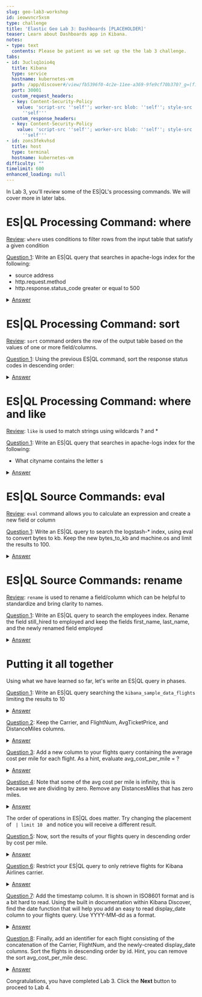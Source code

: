 ```yaml
---
slug: geo-lab3-workshop
id: ieowvncr5xsm
type: challenge
title: 'Elastic Geo Lab 3: Dashboards [PLACEHOLDER]'
teaser: Learn about Dashboards app in Kibana.
notes:
- type: text
  contents: Please be patient as we set up the the lab 3 challenge.
tabs:
- id: 3uclsq1oio4q
  title: Kibana
  type: service
  hostname: kubernetes-vm
  path: /app/discover#/view/fb5396f0-4c2e-11ee-a369-9fe9cf70b370?_g=(filters:!(),refreshInterval:(pause:!t,value:60000),time:(from:now-2y,to:now))
  port: 30001
  custom_request_headers:
  - key: Content-Security-Policy
    value: 'script-src ''self''; worker-src blob: ''self''; style-src ''unsafe-inline''
      ''self'''
  custom_response_headers:
  - key: Content-Security-Policy
    value: 'script-src ''self''; worker-src blob: ''self''; style-src ''unsafe-inline''
      ''self'''
- id: zons3fekvhsd
  title: host
  type: terminal
  hostname: kubernetes-vm
difficulty: ""
timelimit: 600
enhanced_loading: null
---
```

In Lab 3, you’ll review some of the ES|QL's processing commands. We will cover more in later labs.

ES|QL Processing Command: where
===
<ins>Review</ins>: <code>where</code> uses conditions to filter rows from the input table that satisfy a given condition

<ins>Question 1</ins>: Write an ES|QL query that searches in apache-logs index for the following:
- source address
- http.request.method
- http.response.status_code greater or equal to 500
<details>
 <summary><ins>Answer</ins></summary>
 <code><pre>
 from apache-logs
 | keep source.address, http.request.method, http.response.status_code
 | where http.response.status_code >= 500
  </pre></code>
  </details>

ES|QL Processing Command: sort
===
<ins>Review</ins>: <code>sort</code> command orders the row of the output table based on the values of one or more field/columns.

<ins>Question 1</ins>: Using the previous ES|QL command, sort the response status codes in descending order:

<details>
	<summary><ins>Answer</ins></summary>
<code><pre>
from apache-logs
| keep source.address, http.request.method, http.response.status_code
| where http.response.status_code >= 500
| sort http.response.status_code desc
</pre></code>
</details>

ES|QL Processing Command: where and like
===
<ins>Review</ins>: <code>like</code> is used to match strings using wildcards ? and *

<ins>Question 1</ins>: Write an ES|QL query that searches in apache-logs index for the following:
- What cityname contains the letter     s

<details>
	<summary><ins>Answer</ins></summary>
<code><pre>
from apache-logs
| keep geoip.city_name
| where geoip.city_name like "*S*"
</pre></code>
</details>

ES|QL Source Commands: eval
===
<ins>Review</ins>: <code>eval</code> command allows you to calculate an expression and create a new field or column

<ins>Question 1</ins>: Write an ES|QL query to search the logstash-* index, using eval to convert bytes to kb. Keep the new bytes_to_kb and machine.os and limit the results to 100.

<details>
	<summary><ins>Answer</ins></summary>
<code><pre>
from logstash-*
| eval bytes_to_kb = (bytes/1024)
| keep bytes_to_kb, machine.os
| limit 100
</pre></code>
</details>

ES|QL Source Commands: rename
===
<ins>Review</ins>: <code>rename</code> is used to rename a field/column which can be helpful to standardize and bring clarity to names.

<ins>Question 1</ins>: Write an ES|QL query to search the employees index. Rename the field still_hired to employed and keep the fields first_name, last_name, and the newly renamed field employed

<details>
	<summary><ins>Answer</ins></summary>
<code><pre>
from employees
| rename  still_hired AS employed
| keep first_name, last_name, employed
</pre></code>
</details>


Putting it all together
===

Using what we have learned so far, let's write an ES|QL query in phases.

<ins>Question 1</ins>: Write an ES|QL query searching the <code>kibana_sample_data_flights</code> limiting the results to 10

<details>
	<summary><ins>Answer</ins></summary>
<code><pre>
from kibana_sample_data_flights
| limit 10
</pre></code>
</details>

<ins>Question 2</ins>: Keep the Carrier, and FlightNum, AvgTicketPrice, and DistanceMiles columns.

<details>
	<summary><ins>Answer</ins></summary>
<code><pre>
from kibana_sample_data_flights
| keep Carrier, FlightNum, AvgTicketPrice, DistanceMiles
| limit 10
</pre></code>
</details>

<ins>Question 3</ins>: Add a new column to your flights query containing the average cost per mile for each flight. As a hint, evaluate avg_cost_per_mile = ?

<details>
	<summary><ins>Answer</ins></summary>
<code><pre>
from kibana_sample_data_flights
| keep Carrier, FlightNum, AvgTicketPrice, DistanceMiles
| eval avg_cost_per_mile = AvgTicketPrice / DistanceMiles
| limit 10
</pre></code>
</details>

<ins>Question 4</ins>: Note that some of the avg cost per mile is infinity, this is because we are dividing by zero. Remove any DistancesMiles that has zero miles.

<details>
	<summary><ins>Answer</ins></summary>
<code><pre>
from kibana_sample_data_flights
| keep Carrier, FlightNum, DistanceMiles, AvgTicketPrice
| where DistanceMiles > 0
| eval avg_cost_per_mile = (AvgTicketPrice / DistanceMiles)
| limit 10
</pre></code>
</details>

The order of operations in ES|QL does matter. Try changing the placement of <code> | limit 10 </code> and notice you will receive a different result.

<ins>Question 5</ins>: Now, sort the results of your flights query in descending order by cost per mile.

<details>
	<summary><ins>Answer</ins></summary>
<code><pre>
from kibana_sample_data_flights
| keep Carrier, FlightNum, DistanceMiles, AvgTicketPrice
| where DistanceMiles > 0
| eval avg_cost_per_mile = (AvgTicketPrice / DistanceMiles)
| sort avg_cost_per_mile desc
| limit 10
</pre></code>
</details>

<ins>Question 6</ins>: Restrict your ES|QL query to only retrieve flights for Kibana Airlines carrier.

<details>
	<summary><ins>Answer</ins></summary>
<code><pre>
from kibana_sample_data_flights
| keep Carrier, FlightNum, DistanceMiles, AvgTicketPrice
| where DistanceMiles > 0 and Carrier == "Kibana Airlines"
| eval avg_cost_per_mile = (AvgTicketPrice / DistanceMiles)
| sort avg_cost_per_mile desc
| limit 10
</pre></code>
</details>

<ins>Question 7</ins>: Add the timestamp column. It is shown in ISO8601 format and is a bit hard to read. Using the built in documentation within Kibana Discover, find the date function that will help you add an easy to read display_date column to your flights query. Use YYYY-MM-dd as a format.

<details>
	<summary><ins>Answer</ins></summary>
<code><pre>
from kibana_sample_data_flights
	| EVAL display_date = DATE_FORMAT("YYYY-MM-dd", timestamp)
	| keep timestamp, display_date, Carrier, FlightNum, AvgTicketPrice, DistanceMiles
	| where DistanceMiles > 0 and Carrier like "Kibana Airlines"
	| eval avg_cost_per_mile = AvgTicketPrice / DistanceMiles
	| sort avg_cost_per_mile desc
	| limit 10
</pre></code>
</details>

<ins>Question 8</ins>: Finally, add an identifier for each flight consisting of the concatenation of the Carrier, FlightNum, and the newly-created display_date columns. Sort the flights in descending order by id. Hint, you can remove the sort avg_cost_per_mile desc.

<details>
	<summary><ins>Answer</ins></summary>
<code><pre>
from kibana_sample_data_flights
| keep Carrier, FlightNum, timestamp, DistanceMiles, AvgTicketPrice
| where Carrier == "Kibana Airlines"
| eval avg_cost_per_mile = AvgTicketPrice / DistanceMiles
| eval display_date = date_format("YYYY-MM-dd", timestamp)
| eval flight_id = concat(Carrier, "-", FlightNum, "-", display_date)
| limit 10
| sort flight_id desc
</pre></code>
</details>

Congratulations, you have completed Lab 3. Click the **Next** button to proceed to Lab 4.